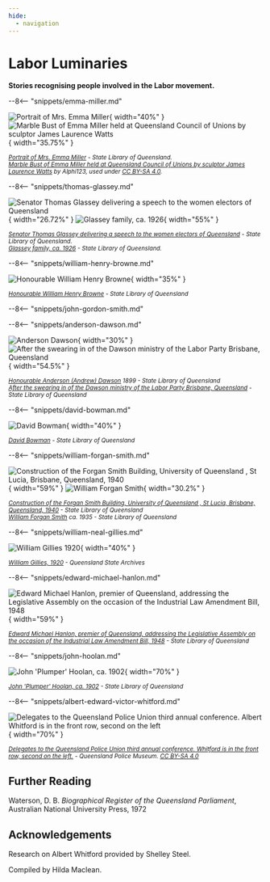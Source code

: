 ```yaml
---
hide:
  - navigation
---
```

 
# Labor Luminaries  

**Stories recognising people involved in the Labor movement.**

<!--
???+ directions "Directions" 

    - Start behind Canon Garland Place in Emma Miller Avenue. 
    - Walk North towards William Brown Avenue (previously 14th Avenue).
    - At the end of the second row back from Emma Miller Avenue, you'll find Emma Miller's memorial stone.  
    
     ![Emma Miller's headstone](../assets/emma-miller-headstone.jpg){ width="15%" }
-->

--8<-- "snippets/emma-miller.md"


![Portrait of Mrs. Emma Miller](../assets/emma-miller.jpg){ width="40%" }  ![Marble Bust of Emma Miller held at Queensland Council of Unions by sculptor James Laurence Watts](../assets/emma-miller-marble-bust.jpg){ width="35.75%" }

*<small>[Portrait of Mrs. Emma Miller](http://onesearch.slq.qld.gov.au/permalink/f/1c7c5vg/slq_alma21220238260002061) - State Library of Queensland. </small>* <br>
*<small>[Marble Bust of Emma Miller held at Queensland Council of Unions by sculptor James Laurence Watts](https://en.wikipedia.org/wiki/File:Marble_Bust_of_Emma_Miller_held_at_Queensland_Council_of_Unions.jpg) by Alphi123, used under [CC BY-SA 4.0](https://creativecommons.org/licenses/by-sa/4.0/).  </small>*

<!--
??? directions "Directions" 

    - :fontawesome-solid-walking:{ .deep-purple } Walk up the steep grass path that leads directly to the Governor Blackall Memorial, the largest monument at the top of the hill
    - :fontawesome-solid-car:{ .deep-purple } To avoid the steep walk, drive or walk up Walter Hill Drive. When you come to the Shelter Shed at the top of the hill, take a sharp right turn into Federation Avenue and park on the edge of the road at the turning circle at the end.
    - Walk back down Federation Avenue (previously 15^th^ Avenue), on your immediately on your left about 4 rows after the end of the turning circle, you'll find Thomas Glassey and his wife Margaret. 

    ![Thomas Glassey's headstone](../assets/thomas-glassey-headstone.jpg){ width="15%" }
-->
    
--8<-- "snippets/thomas-glassey.md"

![Senator Thomas Glassey delivering a speech to the women electors of Queensland](../assets/thomas-glassey.jpg){ width="26.72%" }  ![Glassey family, ca. 1926](../assets/thomas-glassey-birthday.jpg){ width="55%" }

*<small>[Senator Thomas Glassey delivering a speech to the women electors of Queensland](http://onesearch.slq.qld.gov.au/permalink/f/1upgmng/slq_alma21218794910002061) - State Library of Queensland.  </small>* <br> 
*<small>[Glassey family, ca. 1926](http://onesearch.slq.qld.gov.au/permalink/f/1upgmng/slq_alma21218562540002061) - State Library of Queensland. </small>*

<!--
??? directions "Directions" 

    - Continue to walk down 15th Avenue to and stop at 11‑51‑3, on your left, where you'll find the 3 graves close to each other. 
    
      ![William Henry Browne](../assets/william-henry-browne-headstone.jpg){ width="15%" } ![John Gordon Smith](../assets/john-gordon-smith-headstone.jpg){ width="20%" } ![Anderson Dawson](../assets/andersen-dawson-headstone.jpg){ width="20%" } 
-->

--8<-- "snippets/william-henry-browne.md"

![Honourable William Henry Browne](../assets/william-henry-browne.jpg){ width="35%" }  

*<small>[Honourable William Henry Browne](http://onesearch.slq.qld.gov.au/permalink/f/1upgmng/slq_alma21218188950002061) - State Library of Queensland </small>* 

--8<-- "snippets/john-gordon-smith.md"

--8<-- "snippets/anderson-dawson.md"

![Anderson Dawson](../assets/andersen-dawson.jpg){ width="30%" }  ![After the swearing in of the Dawson ministry of the Labor Party Brisbane, Queensland](../assets/dawson-ministry.jpg){ width="54.5%" }  

*<small>[Honourable Anderson (Andrew) Dawson](http://onesearch.slq.qld.gov.au/permalink/f/1upgmng/slq_alma21218521750002061) 1899 - State Library of Queensland </small>* <br>
*<small>[After the swearing in of the Dawson ministry of the Labor Party Brisbane, Queensland](http://onesearch.slq.qld.gov.au/permalink/f/1upgmng/slq_digitool46636) - State Library of Queensland </small>* 

<!--
??? directions "Directions" 

    - Continue to walk down 15th Avenue. Three rows before the Shelter Shed, on your left, stop at 11‑76‑12/13. 

    ![David Bowman](../assets/david-bowman-headstone.jpg){ width="15%" }  
-->

--8<-- "snippets/david-bowman.md"

![David Bowman](../assets/david-bowman.jpg){ width="40%" }  

*<small>[David Bowman](http://onesearch.slq.qld.gov.au/permalink/f/1upgmng/slq_alma21218753330002061) - State Library of Queensland </small>* 

<!--
??? directions "Directions" 

    - Continue past the Shelter Shed, walking North West along Dr. Lilian Cooper Drive (Boundary Road), on your left, stop at the Forgan-Smith grave, 8‑25‑20/21.
    - On the opposite side of the road you'll find the Gillies grave, 18‑106‑20.
    
    ![William Forgan Smith](../assets/william-forgan-smith-headstone.jpg){ width="20%" }  ![William Neal Gillies](../assets/william-gillies.jpg){ width="15%" } 
-->

--8<-- "snippets/william-forgan-smith.md"

![Construction of the Forgan Smith Building, University of Queensland , St Lucia, Brisbane, Queensland, 1940](../assets/forgan-smith-building.jpg){ width="59%" }  ![William Forgan Smith](../assets/william-forgan-smith.jpg){ width="30.2%" }

*<small>[Construction of the Forgan Smith Building, University of Queensland , St Lucia, Brisbane, Queensland, 1940](http://onesearch.slq.qld.gov.au/permalink/f/1upgmng/slq_alma21218117600002061) - State Library of Queensland </small>* <br>
*<small>[William Forgan Smith](http://onesearch.slq.qld.gov.au/permalink/f/1upgmng/slq_alma21218884950002061) ca. 1935 - State Library of Queensland </small>*

--8<-- "snippets/william-neal-gillies.md"

![William Gillies 1920](../assets/william-neal-gillies.jpg){ width="40%" }  

*<small>[William Gillies, 1920](https://commons.wikimedia.org/wiki/File:William_Gillies_1920.jpg) - Queensland State Archives </small>* 

<!--
??? directions "Directions" 

    - :fontawesome-solid-walking:{ .deep-purple } Walk down the row, across the gully, and across 8^th^ Avenue to the Shelter Shed.
    - :fontawesome-solid-car:{ .deep-purple } To avoid the steep walk down the hill, return to your car and drive down Federation Avenue back to the Shelter Shed, then contine on Dr. Lilian Cooper Drive. Turn right into 9^th^ Avenue, then right into Pat Hill Drive and park near the Shelter Shed. 
    - Walk towards O'Doherty Avenue (previously 11^th^ Avenue) and four graves along you'll find Ned Hanlon. 

    ![Edward Michael Hanlon](../assets/edward-michael-hanlon-headstone.jpg){ width="15%" }  
-->

--8<-- "snippets/edward-michael-hanlon.md"

![Edward Michael Hanlon, premier of Queensland, addressing the Legislative Assembly on the occasion of the Industrial Law Amendment Bill, 1948](../assets/edward-michael-hanlon.jpg){ width="59%" }  

*<small>[Edward Michael Hanlon, premier of Queensland, addressing the Legislative Assembly on the occasion of the Industrial Law Amendment Bill, 1948](http://onesearch.slq.qld.gov.au/permalink/f/1upgmng/slq_alma21217956320002061) - State Library of Queensland </small>* 

<!--
??? directions "Directions" 

    - Six graves on you'll find the Hoolan family.

    ![John ‘Plumper’ Hoolan](../assets/john-hoolan-headstone.jpg){ width="15%" } 
-->

--8<-- "snippets/john-hoolan.md"

![John 'Plumper' Hoolan, ca. 1902](../assets/john-hoolan.jpg){ width="70%" }  

*<small>[John 'Plumper' Hoolan, ca. 1902](http://onesearch.slq.qld.gov.au/permalink/f/1upgmng/slq_alma21218562430002061) - State Library of Queensland </small>* 

<!--
??? directions "Directions" 

    - Walk back to the Shelter Shed, turn left into Charles Heaphey Drive (previously 8^th^ Avenue). 
    - Before you get to Elizabeth Dale Walk, on your right, and almost to the end of the row, near the gully, you'll find Albert Whitford.

    ![Albert Edward Victor Whitford](../assets/albert-whitford-headstone.jpg){ width="15%" }  
-->

--8<-- "snippets/albert-edward-victor-whitford.md"

![Delegates to the Queensland Police Union third annual conference. Albert Whitford is in the front row, second on the left](../assets/albert-whitford.jpg){ width="70%" }  

*<small>[Delegates to the Queensland Police Union third annual conference. Whitford is in the front row, second on the left.](https://en.wikipedia.org/wiki/Albert_Whitford_(politician)#/media/File:Delegates_to_the_Queensland_Police_Union_Third_Annual_Conference.jpg) - Queensland Police Museum. [CC BY-SA 4.0](https://creativecommons.org/licenses/by-sa/4.0/) </small>* 

<!--
??? directions "Directions" 

    - Continue along Charles Heaphey Drive and return to your starting point. 
-->

## Further Reading 

Waterson, D. B. *Biographical Register of the Queensland Parliament*, Australian National University Press, 1972

## Acknowledgements

Research on Albert Whitford provided by Shelley Steel.

Compiled by Hilda Maclean. 
<!-- Hilda Maclean https://social-science.uq.edu.au/profile/603/hilda-maclean h.maclean@uq.edu.au -->

<!--
<div class="noprint" markdown="1">
## Brochure

**[Download this walk](../assets/guides/labor-luminaries.pdf)** - designed to be printed and folded in half to make an A5 brochure.

</div>
-->
